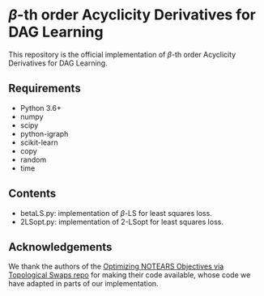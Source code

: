 # $\beta$-th order Acyclicity Derivatives for DAG Learning

This repository is the official implementation of $\beta$-th order Acyclicity Derivatives for DAG Learning.

## Requirements
- Python 3.6+
- numpy
- scipy
- python-igraph
- scikit-learn
- copy
- random
- time

## Contents

- betaLS.py: implementation of $\beta$-LS for least squares loss.
- 2LSopt.py: implementation of $2$-LSopt for least squares loss.

## Acknowledgements

We thank the authors of the [Optimizing NOTEARS Objectives via Topological Swaps repo](https://github.com/Duntrain/TOPO) for making their code available, whose code we have adapted in parts of our implementation.
